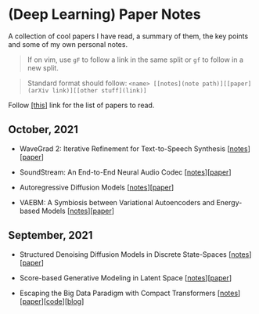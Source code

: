 # (Deep Learning) Paper Notes

A collection of cool papers I have read, a summary of them, the key points and
some of my own personal notes.

> If on vim, use `gF` to follow a link in the same split or `gf` to follow in a
> new split.

> Standard format should follow: `<name> [[notes](note path)][[paper](arXiv link)][[other stuff](link)]`

Follow [[this]](reading-list.md) link for the list of papers to read.

## October, 2021
- WaveGrad 2: Iterative Refinement for Text-to-Speech Synthesis
  [[notes](notes/wavegrad2.md)][[paper](https://arxiv.org/abs/2106.09660)]

- SoundStream: An End-to-End Neural Audio Codec
  [[notes](notes/soundstream.md)][[paper](https://arxiv.org/abs/2107.03312)]

- Autoregressive Diffusion Models
  [[notes](notes/ardm.md)][[paper](https://arxiv.org/abs/2110.02037)]

- VAEBM: A Symbiosis between Variational Autoencoders and Energy-based Models
  [[notes](notes/vaebm.md)][[paper](https://arxiv.org/abs/2010.00654)]

## September, 2021

- Structured Denoising Diffusion Models in Discrete State-Spaces
  [[notes](notes/structured-ddm-in-discrete-space.md)][[paper](https://arxiv.org/abs/2107.03006)]

- Score-based Generative Modeling in Latent Space
  [[notes](notes/score-based-in-latent-space.md)][[paper](https://arxiv.org/abs/2106.05931)]

- Escaping the Big Data Paradigm with Compact Transformers
  [[notes](notes/compact-transformer.md)][[paper](https://arxiv.org/abs/2104.05704)][[code](https://github.com/SHI-Labs/Compact-Transformers)][[blog](https://medium.com/pytorch/training-compact-transformers-from-scratch-in-30-minutes-with-pytorch-ff5c21668ed5)]
